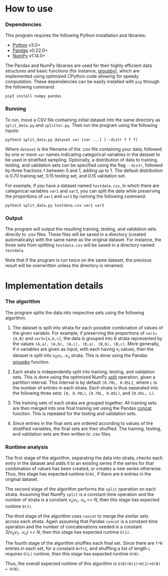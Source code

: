 # How to use #

### Dependencies ###

This program requires the following Python installation and libraries:
* [Python](https://www.python.org) v3.0+
* [Pandas](https://pandas.pydata.org) v0.22.0+
* [NumPy](http://www.numpy.org) v1.14.0+

The Pandas and NumPy libraries are used for their highly efficient data structures and basic functions (for instance, [groupby](https://pandas.pydata.org/pandas-docs/stable/generated/pandas.DataFrame.groupby.html)), which are implemented using optimized CPython code allowing for speedy computation. These dependencies can be easily installed with `pip` through the following command:

```shell
pip3 install numpy pandas
```

### Running ###

To run, move a CSV file containing initial dataset into the same directory as `split_data.py` and `splitter.py`. Then run the program using the following inputs:

```shell
python3 split_data.py dataset var [var ...] [--distr f f f]
```

Where `dataset` is the filename of the .csv file containing your data, followed by one or more `var` names indicating categorical variables in the dataset to be used in stratified sampling. Optionally, a distribution of data to training, testing, and validation sets can be specified using the flag `--distr`, followed by three fractions `f` between 0 and 1, adding up to 1. The default distribution is 0.70 training set, 0.15 testing set, and 0.15 validation set.

For example, if you have a dataset named `testdata.csv`, in which there are categorical variables `var1` and `var3`, you can split the data while preserving the proportions of `var1` and `var3` by running the following command:

```shell
python3 split_data.py testdata.csv var1 var3
```

### Output ###

The program will output the resulting training, testing, and validation sets directly to .csv files. These files will be saved in a directory (created automatically) with the same name as the original dataset. For instance, the three sets from splitting `testdata.csv` will be saved in a directory named `testdata`.

Note that if the program is run twice on the same dataset, the previous result will be overwritten unless the directory is renamed.

# Implementation details #

### The algorithm ###

The program splits the data into respective sets using the following algorithm:

1. The dataset is split into strata for each possible combination of values of the given variable. For example, if preserving the proportions of `var1={A,B}` and `var3={a,b,c}`, the data is grouped into 6 strata represented by the values `(A,a), (A,b), (A,c), (B,a), (B,b), (B,c)`. More generally, if *n* variables are given as input, with each having *v<sub>i</sub>* values, then the dataset is split into *v<sub>0</sub>v<sub>1</sub>...v<sub>n</sub>* strata. This is done using the Pandas [groupby](https://pandas.pydata.org/pandas-docs/stable/generated/pandas.DataFrame.groupby.html) function.

2. Each strata is independently split into training, testing, and validation sets. This is done using the optimized NumPy [split](https://docs.scipy.org/doc/numpy/reference/generated/numpy.split.html) operation, given a partition interval. This interval is by default `[0.70L, 0.85L]`, where `L` is the number of entries in each strata. Each strata is thus separated into the following three sets: `[0, 0.70L)`, `[0.70L, 0.85L)`, and `[0.85L, L)`. 

3. The training sets of each strata are grouped together. All training sets are then merged into one final training set using the Pandas [concat](https://pandas.pydata.org/pandas-docs/stable/generated/pandas.concat.html) function. This is repeated for the testing and validation sets.

4. Since entries in the final sets are ordered according to values of the stratified variables, the final sets are then shuffled. The training, testing, and validation sets are then written to .csv files.

### Runtime analysis ###

The first stage of the algorithm, separating the data into strata, checks each entry in the dataset and adds it to an existing series if the series for that combination of values has been created, or creates a new series otherwise. Thus, this stage has expected runtime `O(N)`, if there are `N` entries in the original dataset.

The second stage of the algorithm performs the `split` operation on each strata. Assuming that NumPy `split` is a constant-time operation and the number of strata is a constant *v<sub>0</sub>v<sub>1</sub>...v<sub>n</sub> << N*, then this stage has expected runtime `O(1)`.

The third stage of the algorithm uses `concat` to merge the similar sets across each strata. Again assuming that Pandas `concat` is a constant-time operation and the number of concatenations needed is a constant *3(v<sub>0</sub>v<sub>1</sub>...v<sub>n</sub>) << N*, then this stage has expected runtime `O(1)`.

The fourth stage of the algorithm shuffles each final set. Since there are `f*N` entries in each set, for a constant `0<f<1`, and shuffling a list of length `L` requires `O(L)` runtime, then this stage has expected runtime `O(N)`.

Thus, the overall expected runtime of this algorithm is `O(N)+O(1)+O(1)+O(N) = O(N)`.
